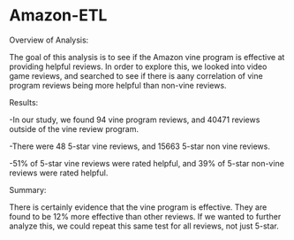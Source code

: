 # Amazon-ETL

Overview of Analysis:

The goal of this analysis is to see if the Amazon vine program is effective at providing helpful reviews. In order to explore this, we looked into video game reviews, and searched to see if there is aany correlation of vine program reviews being more helpful than non-vine reviews.

Results:

-In our study, we found 94 vine program reviews, and 40471 reviews outside of the vine review program.

-There were 48 5-star vine reviews, and 15663 5-star non vine reviews.

-51% of 5-star vine reviews were rated helpful, and 39% of 5-star non-vine reviews were rated helpful.

Summary:

There is certainly evidence that the vine program is effective. They are found to be 12% more effective than other reviews. If we wanted to further analyze this, we could repeat this same test for all reviews, not just 5-star. 
